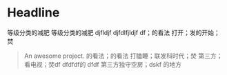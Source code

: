 # Headline
等级分类的减肥
等级分类的减肥
djfldjf
djfdlfjldjf
df；的看法
打开；发的开始；焚


> An awesome project.
的看法；的看法
打瞌睡；联发科时代；焚
第三方；看电视；焚df
dfdfdf的
dfdf
第三方独守空房；dskf
的地方
